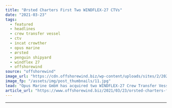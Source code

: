 ```yaml
---
title: "Ørsted Charters First Two WINDFLEX-27 CTVs"
date: "2021-03-23"
tags: 
  - featured
  - headlines
  - crew transfer vessel
  - ctv
  - incat crowther
  - opus marine
  - ørsted
  - penguin shipyard
  - windflex 27
  - offshorewind
source: "offshorewind"
image_url: "https://cdn.offshorewind.biz/wp-content/uploads/sites/2/2021/03/23124004/%C3%98rsted-Charters-First-Two-WINDFLEX-27-CTVs.jpg"
image_fp: "/assets/img/post_thumbnails/11.jpg"
lead: "Opus Marine GmbH has acquired two WINDFLEX-27 Crew Transfer Vessels, Valkyrie and Wotan, which"
article_url: "https://www.offshorewind.biz/2021/03/23/orsted-charters-first-two-windflex-27-ctvs/"
---
```


---
